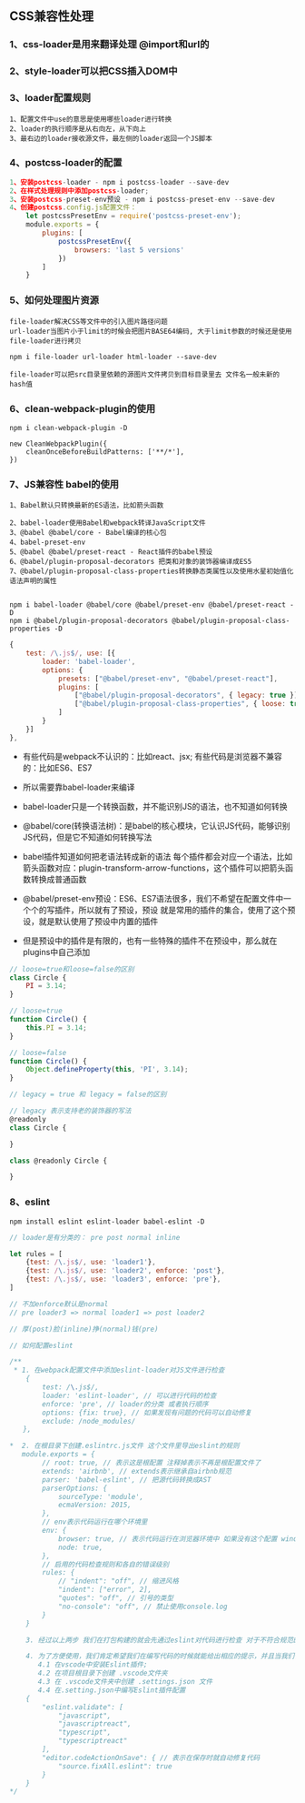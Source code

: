 ## CSS兼容性处理

### 1、css-loader是用来翻译处理 @import和url的
### 2、style-loader可以把CSS插入DOM中

### 3、loader配置规则
```
1、配置文件中use的意思是使用哪些loader进行转换
2、loader的执行顺序是从右向左，从下向上
3、最右边的loader接收源文件，最左侧的loader返回一个JS脚本
```
### 4、postcss-loader的配置
```javascript
1、安装postcss-loader - npm i postcss-loader --save-dev
2、在样式处理规则中添加postcss-loader;
3、安装postcss-preset-env预设 - npm i postcss-preset-env --save-dev
4、创建postcss.config.js配置文件：
    let postcssPresetEnv = require('postcss-preset-env');
    module.exports = {
        plugins: [
            postcssPresetEnv({
                browsers: 'last 5 versions'
            })
        ]
    }
```
### 5、如何处理图片资源
```
file-loader解决CSS等文件中的引入图片路径问题
url-loader当图片小于limit的时候会把图片BASE64编码, 大于limit参数的时候还是使用file-loader进行拷贝

npm i file-loader url-loader html-loader --save-dev

file-loader可以把src目录里依赖的源图片文件拷贝到目标目录里去 文件名一般未新的hash值
```

### 6、clean-webpack-plugin的使用
```
npm i clean-webpack-plugin -D

new CleanWebpackPlugin({
    cleanOnceBeforeBuildPatterns: ['**/*'],
})
```

### 7、JS兼容性 babel的使用
```
1、Babel默认只转换最新的ES语法，比如箭头函数

2、babel-loader使用Babel和webpack转译JavaScript文件
3、@babel @babel/core - Babel编译的核心包
4、babel-preset-env
5、@babel @babel/preset-react - React插件的babel预设
6、@babel/plugin-proposal-decorators 把类和对象的装饰器编译成ES5
7、@babel/plugin-proposal-class-properties转换静态类属性以及使用水星初始值化语法声明的属性


npm i babel-loader @babel/core @babel/preset-env @babel/preset-react -D
npm i @babel/plugin-proposal-decorators @babel/plugin-proposal-class-properties -D
```
```javascript
{
    test: /\.js$/, use: [{
        loader: 'babel-loader',
        options: {
            presets: ["@babel/preset-env", "@babel/preset-react"],
            plugins: [
                ["@babel/plugin-proposal-decorators", { legacy: true }],
                ["@babel/plugin-proposal-class-properties", { loose: true }],
            ]
        }
    }]
},
```
- 有些代码是webpack不认识的：比如react、jsx; 有些代码是浏览器不兼容的：比如ES6、ES7

- 所以需要靠babel-loader来编译
- babel-loader只是一个转换函数，并不能识别JS的语法，也不知道如何转换

- @babel/core(转换语法树)：是babel的核心模块，它认识JS代码，能够识别JS代码，但是它不知道如何转换写法
- babel插件知道如何把老语法转成新的语法 每个插件都会对应一个语法，比如箭头函数对应：plugin-transform-arrow-functions，这个插件可以把箭头函数转换成普通函数

- @babel/preset-env预设：ES6、ES7语法很多，我们不希望在配置文件中一个个的写插件，所以就有了预设，预设
  就是常用的插件的集合，使用了这个预设，就是默认使用了预设中内置的插件

- 但是预设中的插件是有限的，也有一些特殊的插件不在预设中，那么就在plugins中自己添加

```javascript
// loose=true和loose=false的区别
class Circle {
    PI = 3.14;
}

// loose=true
function Circle() {
    this.PI = 3.14;
}

// loose=false
function Circle() {
    Object.defineProperty(this, 'PI', 3.14);
}

```
```javascript
// legacy = true 和 legacy = false的区别

// legacy 表示支持老的装饰器的写法
@readonly
class Circle {

}

class @readonly Circle {

}
```

### 8、eslint
```shell
npm install eslint eslint-loader babel-eslint -D
```
```javascript
// loader是有分类的： pre post normal inline

let rules = [
    {test: /\.js$/, use: 'loader1'},
    {test: /\.js$/, use: 'loader2', enforce: 'post'},
    {test: /\.js$/, use: 'loader3', enforce: 'pre'},
]

// 不加enforce默认是normal
// pre loader3 => normal loader1 => post loader2

// 厚(post)脸(inline)挣(normal)钱(pre)
```

```javascript
// 如何配置eslint

/**
 * 1. 在webpack配置文件中添加eslint-loader对JS文件进行检查
    {
        test: /\.js$/,
        loader: 'eslint-loader', // 可以进行代码的检查
        enforce: 'pre', // loader的分类 或者执行顺序
        options: {fix: true}, // 如果发现有问题的代码可以自动修复
        exclude: /node_modules/
　　},

*  2. 在根目录下创建.eslintrc.js文件 这个文件里导出eslint的规则
   module.exports = {
        // root: true, // 表示这是根配置 注释掉表示不再是根配置文件了
        extends: 'airbnb', // extends表示继承自airbnb规范
        parser: 'babel-eslint', // 把源代码转换成AST
        parserOptions: {
            sourceType: 'module',
            ecmaVersion: 2015,
        },
        // env表示代码运行在哪个环境里
        env: {
            browser: true, // 表示代码运行在浏览器环境中 如果没有这个配置 window.a就会被eslint检查出来报错
            node: true,
        },
        // 启用的代码检查规则和各自的错误级别
        rules: {
            // "indent": "off", // 缩进风格
            "indent": ["error", 2],
            "quotes": "off", // 引号的类型
            "no-console": "off", // 禁止使用console.log
        }
    }

    3. 经过以上两步 我们在打包构建的就会先通过eslint对代码进行检查 对于不符合规范的代码会有各种级别的提示

    4. 为了方便使用，我们肯定希望我们在编写代码的时候就能给出相应的提示，并且当我们保存代码时能够自动修复错误
       4.1 在vscode中安装Eslint插件;
       4.2 在项目根目录下创建 .vscode文件夹
       4.3 在 .vscode文件夹中创建 .settings.json 文件
       4.4 在.setting.json中编写Eslint插件配置
    {
        "eslint.validate": [
            "javascript",
            "javascriptreact",
            "typescript",
            "typescriptreact"
        ],
        "editor.codeActionOnSave": { // 表示在保存时就自动修复代码
            "source.fixAll.eslint": true
        }
    }
*/

```